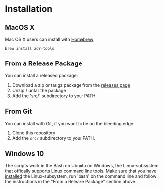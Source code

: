 Installation
============



MacOS X
-------

Mac OS X users can install with [Homebrew](https://brew.sh):

    brew install adr-tools

From a Release Package
----------------------

You can install a released package:

1. Download a zip or tar.gz package from the [releases page](https://github.com/npryce/adr-tools/releases)
2. Unzip / untar the package
3. Add the 'src/' subdirectory to your PATH


From Git
--------

You can install with Git, if you want to be on the bleeding edge:

1. Clone this repository
2. Add the `src/` subdirectory to your PATH.


Windows 10
----------
The scripts work in the Bash on Ubuntu on Windows, the Linux-subsystem that offically supports Linux command line tools.
Make sure that you have [installed](https://msdn.microsoft.com/en-us/commandline/wsl/install_guide) the Linux-subsystem, run 'bash' on the command line and follow the instructions in the "From a Release Package" section above.
